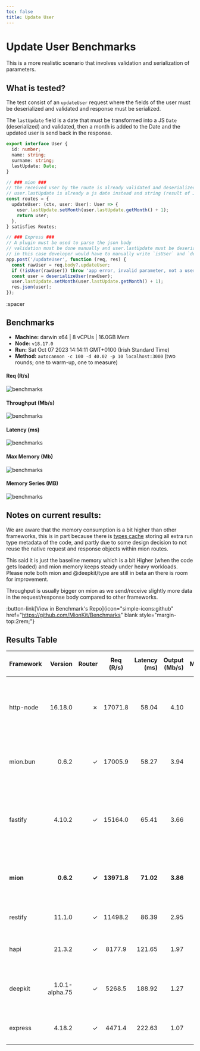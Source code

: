 ```yaml
---
toc: false
title: Update User
---
```


# Update User Benchmarks

This is a more realistic scenario that involves validation and serialization of parameters.

## What is tested?

The test consist of an `updateUser` request where the fields of the user must be deserialized and validated and response must be serialized.

The `lastUpdate` field is a date that must be transformed into a JS `Date` (deserialized) and validated, then a month is added to the Date and the updated user is send back in the response.

```ts
export interface User {
  id: number;
  name: string;
  surname: string;
  lastUpdate: Date;
}

// ### mion ###
// the received user by the route is already validated and deserialized
// user.lastUpdate is already a js date instead and string (result of JSON.parse)
const routes = {
  updateUser: (ctx, user: User): User => {
    user.lastUpdate.setMonth(user.lastUpdate.getMonth() + 1);
    return user;
  },
} satisfies Routes;

// ### Express ###
// A plugin must be used to parse the json body
// validation must be done manually and user.lastUpdate must be deserialized manually into a date
// in this case developer would have to manually write `isUser` and `deserializeUser` functions. (check src code fo those functions)
app.post('/updateUser', function (req, res) {
  const rawUser = req.body?.updateUser;
  if (!isUser(rawUser)) throw 'app error, invalid parameter, not a user';
  const user = deserializeUser(rawUser);
  user.lastUpdate.setMonth(user.lastUpdate.getMonth() + 1);
  res.json(user);
});
```

:spacer

## Benchmarks

* __Machine:__ darwin x64 | 8 vCPUs | 16.0GB Mem
* __Node:__ `v18.17.0`
* __Run:__ Sat Oct 07 2023 14:14:11 GMT+0100 (Irish Standard Time)
* __Method:__ `autocannon -c 100 -d 40.02 -p 10 localhost:3000` (two rounds; one to warm-up, one to measure)

#### Req (R/s) 

![benchmarks](/charts-servers/requests.png)

#### Throughput (Mb/s) 

![benchmarks](/charts-servers/throughput.png)

#### Latency (ms) 

![benchmarks](/charts-servers/latency.png)

#### Max Memory (Mb) 

![benchmarks](/charts-servers/maxMem.png)

#### Memory Series (MB) 

![benchmarks](/charts-servers/memSeries.png)

## Notes on current results:

We are aware that the memory consumption is a bit higher than other frameworks, this is in part because there is [types cache](https://docs.deepkit.io/english/runtime-types.html#_type_cache) storing all extra run type metadata of the code, and partly due to some design decision to not reuse the native request and response objects within mion routes.

This said it is just the baseline memory which is a bit Higher (when the code gets loaded) and mion memory keeps steady under heavy workloads. Please note both mion and @deepkit/type are still in beta an there is room for improvement.

Throughput is usually bigger on mion as we send/receive slightly more data in the request/response body compared to other frameworks.

:button-link[View in Benchmark's Repo]{icon="simple-icons:github" href="https://github.com/MionKit/Benchmarks" blank style="margin-top:2rem;"}

## Results Table


| Framework | Version        | Router | Req (R/s)   | Latency (ms) | Output (Mb/s) | Max Memory (Mb) | Max Cpu (%) | Validation | Description                                                                                               |
| :--       | --:            | --:    | :-:         | --:          | --:           | --:             | --:         | :-:        | :--                                                                                                       |
| http-node | 16.18.0        | ✗      | 17071.8     | 58.04        | 4.10          | 85              | 120         | ✗          | bare node http server, should be the theoretical upper limit in node.js performance                       |
| mion.bun  | 0.6.2          | ✓      | 17005.9     | 58.27        | 3.94          | 110             | 107         | ✓          | mion using bun, automatic validation and serialization                                                    |
| fastify   | 4.10.2         | ✓      | 15164.0     | 65.41        | 3.66          | 98              | 118         | -          | Validation using schemas and ajv. schemas are generated manually or using third party tools               |
| **mion**  | **0.6.2**      | **✓**  | **13971.8** | **71.02**    | **3.86**      | **100**         | **117**     | **✓**      | **Automatic validation and serialization out of the box**                                                 |
| restify   | 11.1.0         | ✓      | 11498.2     | 86.39        | 2.95          | 133             | 118         | ✗          | manual validation or third party tools                                                                    |
| hapi      | 21.3.2         | ✓      | 8177.9      | 121.65       | 1.97          | 105             | 132         | ✗          | validation using joi or third party tools                                                                 |
| deepkit   | 1.0.1-alpha.75 | ✓      | 5268.5      | 188.92       | 1.27          | 283             | 142         | ✓          | Automatic validation and serialization out of the box                                                     |
| express   | 4.18.2         | ✓      | 4471.4      | 222.63       | 1.07          | 119             | 126         | ✗          | manual validation or third party tools                                                                    |

